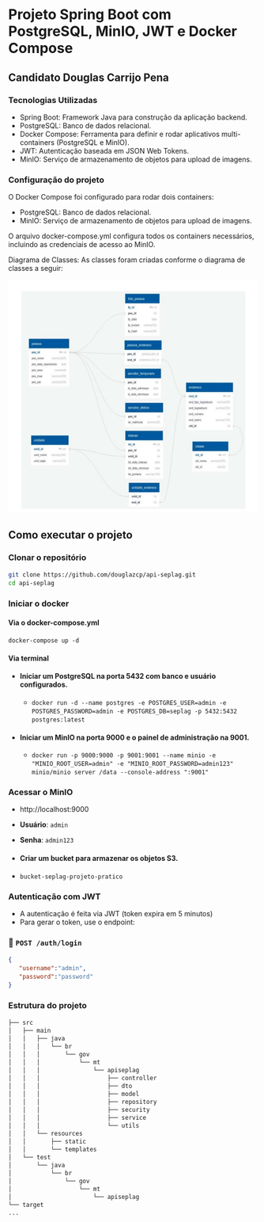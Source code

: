 # **Projeto Spring Boot com PostgreSQL, MinIO, JWT e Docker Compose** 
## **Candidato Douglas Carrijo Pena**

### **Tecnologias Utilizadas**
* Spring Boot: Framework Java para construção da aplicação backend.
* PostgreSQL: Banco de dados relacional.
* Docker Compose: Ferramenta para definir e rodar aplicativos multi-containers (PostgreSQL e MinIO).
* JWT: Autenticação baseada em JSON Web Tokens.
* MinIO: Serviço de armazenamento de objetos para upload de imagens.

### Configuração do projeto
O Docker Compose foi configurado para rodar dois containers:

* PostgreSQL: Banco de dados relacional.
* MinIO: Serviço de armazenamento de objetos para upload de imagens.

O arquivo docker-compose.yml configura todos os containers necessários, incluindo as credenciais de acesso ao MinIO.

Diagrama de Classes: As classes foram criadas conforme o diagrama de classes a seguir:

![img.png](img.png)

## Como executar o projeto

### Clonar o repositório
```bash
git clone https://github.com/douglazcp/api-seplag.git
cd api-seplag
```

### Iniciar o docker
#### Via  o docker-compose.yml
`docker-compose up -d`
#### Via terminal
* #### Iniciar um PostgreSQL na porta 5432 com banco e usuário configurados. 
  * `docker run -d --name postgres -e POSTGRES_USER=admin -e POSTGRES_PASSWORD=admin -e POSTGRES_DB=seplag -p 5432:5432 postgres:latest`

* #### Iniciar um MinIO na porta 9000 e o painel de administração na 9001.
    * `docker run -p 9000:9000 -p 9001:9001 --name minio -e "MINIO_ROOT_USER=admin" -e "MINIO_ROOT_PASSWORD=admin123" minio/minio server /data --console-address ":9001"`

### Acessar o MinIO
   * http://localhost:9000
   * **Usuário**: ``admin``
   * **Senha**: ``admin123``

* #### Criar um bucket para armazenar os objetos S3.
* `bucket-seplag-projeto-pratico`

### Autenticação com JWT

- A autenticação é feita via JWT (token expira em 5 minutos)
- Para gerar o token, use o endpoint:

### 🔹 `POST /auth/login`

```json
{
   "username":"admin",
   "password":"password"
}
```

### Estrutura do projeto
```
├── src
│   ├── main
│   │   ├── java
│   │   │   └── br
│   │   │       └── gov
│   │   │           └── mt
│   │   │               └── apiseplag
│   │   │                   ├── controller
│   │   │                   ├── dto
│   │   │                   ├── model
│   │   │                   ├── repository
│   │   │                   ├── security
│   │   │                   ├── service
│   │   │                   └── utils
│   │   └── resources
│   │       ├── static
│   │       └── templates
│   └── test
│       └── java
│           └── br
│               └── gov
│                   └── mt
│                       └── apiseplag
└── target
...
```